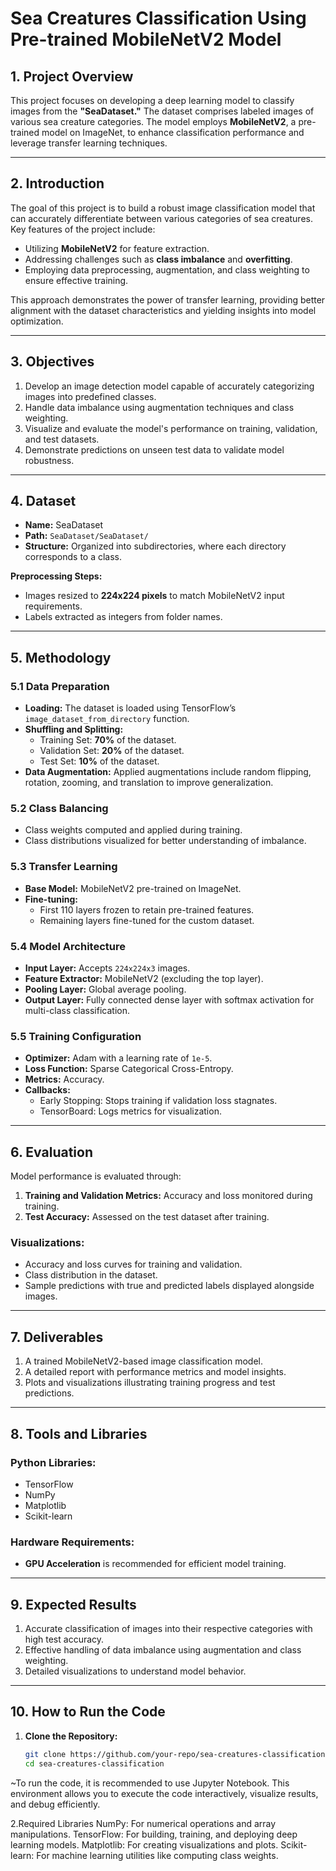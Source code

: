 # Sea Creatures Classification Using Pre-trained MobileNetV2 Model

## 1. Project Overview
This project focuses on developing a deep learning model to classify images from the **"SeaDataset."** The dataset comprises labeled images of various sea creature categories. The model employs **MobileNetV2**, a pre-trained model on ImageNet, to enhance classification performance and leverage transfer learning techniques.

---

## 2. Introduction
The goal of this project is to build a robust image classification model that can accurately differentiate between various categories of sea creatures. Key features of the project include:

- Utilizing **MobileNetV2** for feature extraction.
- Addressing challenges such as **class imbalance** and **overfitting**.
- Employing data preprocessing, augmentation, and class weighting to ensure effective training.

This approach demonstrates the power of transfer learning, providing better alignment with the dataset characteristics and yielding insights into model optimization.

---

## 3. Objectives
1. Develop an image detection model capable of accurately categorizing images into predefined classes.
2. Handle data imbalance using augmentation techniques and class weighting.
3. Visualize and evaluate the model's performance on training, validation, and test datasets.
4. Demonstrate predictions on unseen test data to validate model robustness.

---

## 4. Dataset
- **Name:** SeaDataset  
- **Path:** `SeaDataset/SeaDataset/`  
- **Structure:** Organized into subdirectories, where each directory corresponds to a class.  

**Preprocessing Steps:**
- Images resized to **224x224 pixels** to match MobileNetV2 input requirements.
- Labels extracted as integers from folder names.

---

## 5. Methodology

### 5.1 Data Preparation
- **Loading:** The dataset is loaded using TensorFlow’s `image_dataset_from_directory` function.  
- **Shuffling and Splitting:**
  - Training Set: **70%** of the dataset.
  - Validation Set: **20%** of the dataset.
  - Test Set: **10%** of the dataset.
- **Data Augmentation:** Applied augmentations include random flipping, rotation, zooming, and translation to improve generalization.

### 5.2 Class Balancing
- Class weights computed and applied during training.
- Class distributions visualized for better understanding of imbalance.

### 5.3 Transfer Learning
- **Base Model:** MobileNetV2 pre-trained on ImageNet.
- **Fine-tuning:**
  - First 110 layers frozen to retain pre-trained features.
  - Remaining layers fine-tuned for the custom dataset.

### 5.4 Model Architecture
- **Input Layer:** Accepts `224x224x3` images.
- **Feature Extractor:** MobileNetV2 (excluding the top layer).
- **Pooling Layer:** Global average pooling.
- **Output Layer:** Fully connected dense layer with softmax activation for multi-class classification.

### 5.5 Training Configuration
- **Optimizer:** Adam with a learning rate of `1e-5`.
- **Loss Function:** Sparse Categorical Cross-Entropy.
- **Metrics:** Accuracy.
- **Callbacks:**
  - Early Stopping: Stops training if validation loss stagnates.
  - TensorBoard: Logs metrics for visualization.

---

## 6. Evaluation
Model performance is evaluated through:
1. **Training and Validation Metrics:** Accuracy and loss monitored during training.
2. **Test Accuracy:** Assessed on the test dataset after training.

### Visualizations:
- Accuracy and loss curves for training and validation.
- Class distribution in the dataset.
- Sample predictions with true and predicted labels displayed alongside images.

---

## 7. Deliverables
1. A trained MobileNetV2-based image classification model.
2. A detailed report with performance metrics and model insights.
3. Plots and visualizations illustrating training progress and test predictions.

---

## 8. Tools and Libraries
### Python Libraries:
- TensorFlow
- NumPy
- Matplotlib
- Scikit-learn

### Hardware Requirements:
- **GPU Acceleration** is recommended for efficient model training.

---

## 9. Expected Results
1. Accurate classification of images into their respective categories with high test accuracy.
2. Effective handling of data imbalance using augmentation and class weighting.
3. Detailed visualizations to understand model behavior.

---

## 10. How to Run the Code
1. **Clone the Repository:**
   ```bash
   git clone https://github.com/your-repo/sea-creatures-classification.git
   cd sea-creatures-classification

~To run the code, it is recommended to use Jupyter Notebook. This environment allows you to execute the code interactively,
visualize results, and debug efficiently.

2.Required Libraries
NumPy: For numerical operations and array manipulations.
TensorFlow: For building, training, and deploying deep learning models.
Matplotlib: For creating visualizations and plots.
Scikit-learn: For machine learning utilities like computing class weights.

